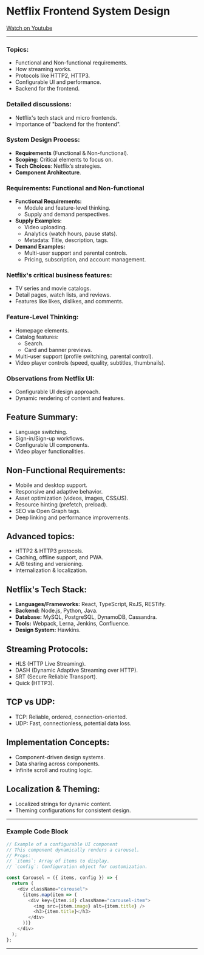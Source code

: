 
# Netflix Frontend System Design

[Watch on Youtube](https://www.youtube.com/watch?v=-Sn48geZruk)

---

### Topics:
  - Functional and Non-functional requirements.
  - How streaming works.
  - Protocols like HTTP2, HTTP3.
  - Configurable UI and performance.
  - Backend for the frontend.

### Detailed discussions:
  - Netflix's tech stack and micro frontends.
  - Importance of "backend for the frontend".

### **System Design Process:**
  - **Requirements** (Functional & Non-functional).
  - **Scoping**: Critical elements to focus on.
  - **Tech Choices**: Netflix’s strategies.
  - **Component Architecture**.

### **Requirements: Functional and Non-functional**
  - **Functional Requirements:**
    - Module and feature-level thinking.
    - Supply and demand perspectives.
  - **Supply Examples:**
    - Video uploading.
    - Analytics (watch hours, pause stats).
    - Metadata: Title, description, tags.
  - **Demand Examples:**
    - Multi-user support and parental controls.
    - Pricing, subscription, and account management.

### Netflix's critical business features:
  - TV series and movie catalogs.
  - Detail pages, watch lists, and reviews.
  - Features like likes, dislikes, and comments.

### **Feature-Level Thinking:**
  - Homepage elements.
  - Catalog features:
    - Search.
    - Card and banner previews.
  - Multi-user support (profile switching, parental control).
  - Video player controls (speed, quality, subtitles, thumbnails).

### Observations from Netflix UI:
  - Configurable UI design approach.
  - Dynamic rendering of content and features.

## **Feature Summary:**
  - Language switching.
  - Sign-in/Sign-up workflows.
  - Configurable UI components.
  - Video player functionalities.

## **Non-Functional Requirements:**
  - Mobile and desktop support.
  - Responsive and adaptive behavior.
  - Asset optimization (videos, images, CSS/JS).
  - Resource hinting (prefetch, preload).
  - SEO via Open Graph tags.
  - Deep linking and performance improvements.

## Advanced topics:
  - HTTP2 & HTTP3 protocols.
  - Caching, offline support, and PWA.
  - A/B testing and versioning.
  - Internalization & localization.

## Netflix's **Tech Stack:**
  - **Languages/Frameworks:** React, TypeScript, RxJS, RESTify.
  - **Backend:** Node.js, Python, Java.
  - **Database:** MySQL, PostgreSQL, DynamoDB, Cassandra.
  - **Tools:** Webpack, Lerna, Jenkins, Confluence.
  - **Design System:** Hawkins.

## **Streaming Protocols:**
  - HLS (HTTP Live Streaming).
  - DASH (Dynamic Adaptive Streaming over HTTP).
  - SRT (Secure Reliable Transport).
  - Quick (HTTP3).

## **TCP vs UDP:**
  - TCP: Reliable, ordered, connection-oriented.
  - UDP: Fast, connectionless, potential data loss.

## **Implementation Concepts:**
  - Component-driven design systems.
  - Data sharing across components.
  - Infinite scroll and routing logic.

## **Localization & Theming:**
  - Localized strings for dynamic content.
  - Theming configurations for consistent design.

---

### Example Code Block

```javascript
// Example of a configurable UI component
// This component dynamically renders a carousel.
// Props:
// `items`: Array of items to display.
// `config`: Configuration object for customization.

const Carousel = ({ items, config }) => {
  return (
    <div className="carousel">
      {items.map(item => (
        <div key={item.id} className="carousel-item">
          <img src={item.image} alt={item.title} />
          <h3>{item.title}</h3>
        </div>
      ))}
    </div>
  );
};
```

---
